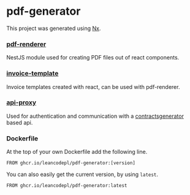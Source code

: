 # pdf-generator

This project was generated using [Nx](https://nx.dev).

### [pdf-renderer](https://github.com/leancodepl/pdf-generator/tree/main/packages/pdf-renderer)

NestJS module used for creating PDF files out of react components.

### [invoice-template](https://github.com/leancodepl/pdf-generator/tree/main/packages/invoice-template)

Invoice templates created with react, can be used with pdf-renderer.

### [api-proxy](https://github.com/leancodepl/pdf-generator/tree/main/packages/api-proxy)

Used for authentication and communication with a [contractsgenerator](https://github.com/leancodepl/contractsgenerator)
based api.

### Dockerfile

At the top of your own Dockerfile add the following line.

`FROM ghcr.io/leancodepl/pdf-generator:[version]`

You can also easily get the current version, by using `latest`.

`FROM ghcr.io/leancodepl/pdf-generator:latest`
